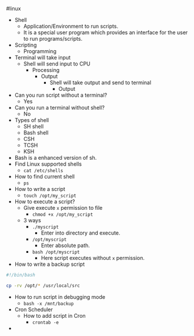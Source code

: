 #linux
* Shell
	* Application/Environment to run scripts. 
	* It is a special user program which provides an interface for the user to run programs/scripts.
* Scripting 
	* Programming
* Terminal will take input
	* Shell will send input to CPU
		* Processing
			* Output
				* Shell will take output and send to terminal
					* Output
* Can you run script without a terminal?
	* Yes
* Can you run a terminal without shell?
	* No
* Types of shell
	* SH shell
	* Bash shell
	* CSH
	* TCSH
	* KSH
* Bash is a enhanced version of sh.
* Find Linux supported shells
	* `cat /etc/shells`
* How to find current shell
	* `ps`
* How to write a script
	* `touch /opt/my_script`
* How to execute a script?
	* Give execute `x` permission to file
		* `chmod +x /opt/my_script`
	* 3 ways
		* `./myscript`
			* Enter into directory and execute.
		* `/opt/myscript`
			* Enter absolute path.
		* `bash /opt/myscript`
			* Here script executes without `x` permission.
* How to write a backup script
```bash
#!/bin/bash

cp -rv /opt/* /usr/local/src
```
* How to run script in debugging mode
	* `bash -x /mnt/backup`
* Cron Scheduler
	* How to add script in Cron
		* `crontab -e`
* 